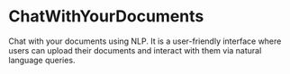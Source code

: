 # ChatWithYourDocuments
Chat with your documents using NLP. It is a user-friendly interface where users can upload their documents and interact with them via natural language queries.

